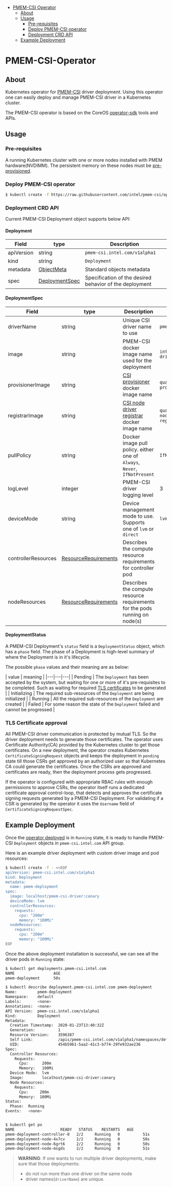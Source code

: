 <!-- TOC -->
- [PMEM-CSI Operator](#pmem-csi-for-kubernetes)
  - [About](#about)
  - [Usage](#usage)
    - [Pre-requisites](#pre-requisites)
    - [Deploy PMEM-CSI operator](#deploy-pmem-csi-operator)
    - [Deployment CRD API](#deployment-crd-api)
  - [Example Deployment](#example-deployment)

<!-- /TOC -->
# PMEM-CSI-Operator

## About

Kubernetes operator for [PMEM-CSI](https://github.com/intel/pmem-csi) driver deployment. Using this operator one can easily deploy and manage PMEM-CSI driver in a Kubernetes cluster.

The PMEM-CSI operator is based on the CoreOS [operator-sdk](https://github.com/operator-framework/operator-sdk) tools and APIs.

## Usage

### Pre-requisites

A running Kubernetes cluster with one or more nodes installed with PMEM hardware(NVDIMM). The persistent memory on these nodes must be [pre-provisioned](../README.md#persistent-memory-pre-provisioning).

### Deploy PMEM-CSI operator

<!-- The assumptions:
  a) pmem-csi-operator binary is part of released intel/pmem-csi-driver image and no additional steps required to build the images
-->

```sh
$ kubectl create -f https://raw.githubusercontent.com/intel/pmem-csi/operator/operator/deploy/operator.yaml
```

### Deployment CRD API

Current PMEM-CSI Deployment object supports below API:

#### Deployment

|Field | type | Description |
|---|---|---|
| apiVersion | string  | `pmem-csi.intel.com/v1alpha1`|
| kind | string | `Deployment`|
| metadata | [ObjectMeta](https://git.k8s.io/community/contributors/devel/api-conventions.md#spec-and-status) | Standard objects metadata |
| spec | [DeploymentSpec](#deployment-spec) | Specification of the desired behavior of the deployment |

#### DeploymentSpec

|Field | type | Description | Default Value |
|---|---|---|---|
| driverName | string | Unique CSI driver name to use | `pmem-csi.intel.com` |
| image | string | PMEM-CSI docker image name used for the deployment | `intel/pmem-csi-driver:canary` |
| provisionerImage | string | [CSI provisioner](https://github.com/kubernetes-csi/external-provisioner) docker image name | `quay.io/k8scsi/csi-provisioner:v1.2.1` |
| registrarImage | string | [CSI node driver registrar](https://github.com/kubernetes-csi/node-driver-registrar) docker image name | `quay.io/k8scsi/csi-node-driver-registrar:v1.1.0` |
| pullPolicy | string | Docker image pull policy. either one of `Always`, `Never`, `IfNotPresent` | `IfNotPresent` |
| logLevel | integer | PMEM-CSI driver logging level | 3 |
| deviceMode | string | Device management mode to use. Supports one of `lvm` or `direct` | `lvm`
| controllerResources | [ResourceRequirements](https://kubernetes.io/docs/reference/generated/kubernetes-api/v1.12/#resourcerequirements-v1-core) | Describes the compute resource requirements for controller pod |
| nodeResources | [ResourceRequirements](https://kubernetes.io/docs/reference/generated/kubernetes-api/v1.12/#resourcerequirements-v1-core) | Describes the compute resource requirements for the pods running on node(s) |

#### DeploymentStatus

A PMEM-CSI Deployment's `status` field is a `DeploymentStatus` object, which has
a `phase` field. The phase of a Deployment is high-level summary of where the
Deployment is in it's lifecycle.

The possible `phase` values and their meaning are as below:

| value | meaning |
|---|---|---|
| Pending | The `Deployment` has been accepted by the system, but waiting for one or more of it's pre-requisites to be completed. Such as waiting for required [TLS certificates](../README.md#security) to be generated |
| Initializing | The required sub-resources of the `Deployment` are being initialized |
| Running | All the required sub-resources of the `Deployment` are created |
| Failed | For some reason the state of the `Deployment` failed and cannot be progressed |

### TLS Certificate approval

All PMEM-CSI driver communication is protected by mutual TLS. So the driver
deployment needs to generate those certificates. The operator uses Certificate
Authority(CA) provided by the Kubernetes cluster to get those certificates. On a
new deployment, the operator creates Kubernetes `CertificateSigningRequest`
objects and keeps the deployment in `pending` state till those CSRs get approved
by an authorized user so that Kubernetes CA could generate the certificates.
Once the CSRs are approved and certificates are ready, then the deployment
process gets progressed.

If the operator is configured with appropriate RBAC rules with enough
permissions to approve CSRs, the operator itself runs a dedicated certificate
approval control-loop, that detects and approves the certificate signing
requests generated by a PMEM-CSI Deployment. For validating if a CSR is
generated by the operator it uses the `Username` field of
`CertificateSigningRequestSpec`.


## Example Deployment

Once the [operator deployed](#deploy-PMEM-CSI-operator) is in `Running` state, it is ready to handle PMEM-CSI `Deployment` objects in `pmem-csi.intel.com` API group.

Here is an example driver deployment with custom driver image and pod resources:

```sh
$ kubectl create -f - <<EOF
apiVersion: pmem-csi.intel.com/v1alpha1
kind: Deployment
metadata:
  name: pmem-deployment
spec:
  image: localhost/pmem-csi-driver:canary
  deviceMode: lvm
  controllerResources:
    requests:
      cpu: "200m"
      memory: "100Mi"
  nodeResources:
    requests:
      cpu: "200m"
      memory: "100Mi"
EOF
```

Once the above deployment installation is successful, we can see all the driver
pods in `Running` state:
```sh
$ kubectl get deployments.pmem-csi.intel.com
NAME                 AGE
pmem-deployment      50s

$ kubectl describe deployment.pmem-csi.intel.com pmem-deployment
Name:         pmem-deployment
Namespace:    default
Labels:       <none>
Annotations:  <none>
API Version:  pmem-csi.intel.com/v1alpha1
Kind:         Deployment
Metadata:
  Creation Timestamp:  2020-01-23T13:40:32Z
  Generation:          1
  Resource Version:    3596387
  Self Link:           /apis/pmem-csi.intel.com/v1alpha1/namespaces/default/deployments/pmem-deployment
  UID:                 454b5961-5aa2-41c3-b774-29fe932ae236
Spec:
  Controller Resources:
    Requests:
      Cpu:      200m
      Memory:   100Mi
  Device Mode:  lvm
  Image:        localhost/pmem-csi-driver:canary
  Node Resources:
    Requests:
      Cpu:     200m
      Memory:  100Mi
Status:
  Phase:  Running
Events:   <none>


$ kubectl get po
NAME                    READY   STATUS    RESTARTS   AGE
pmem-deployment-controller-0   2/2     Running   0          51s
pmem-deployment-node-4x7cv     2/2     Running   0          50s
pmem-deployment-node-6grt6     2/2     Running   0          50s
pmem-deployment-node-msgds     2/2     Running   0          51s
```

> **WARNING**: If one wants to run multiple driver deployments, make sure that those deployments:
>  - do not run more than one driver on the same node
>  - driver names\(`driverName`\) are unique.
